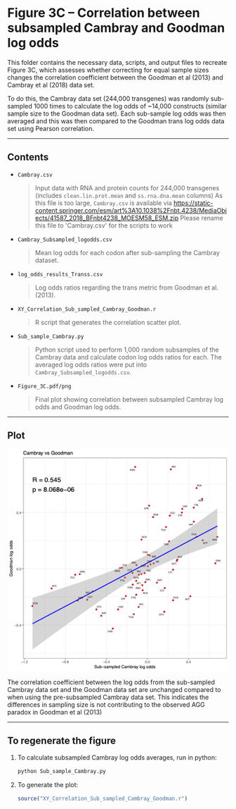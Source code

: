 # Figure 3C – Correlation between subsampled Cambray and Goodman log odds

This folder contains the necessary data, scripts, and output files to recreate Figure 3C, which assesses whether correcting for equal sample sizes changes the correlation coefficient between the Goodman et al (2013) and Cambray et al (2018) data set.

To do this, the Cambray data set (244,000 transgenes) was randomly sub-sampled 1000 times to calculate the log odds of ~14,000 constructs (similar sample size to the Goodman data set). Each sub-sample log odds was then averaged and this was then compared to the Goodman trans log odds data set using Pearson correlation.

---

## Contents

- `Cambray.csv`  
  > Input data with RNA and protein counts for 244,000 transgenes (includes `clean.lin.prot.mean` and `ss.rna.dna.mean` columns)
  > As this file is too large, `Cambray.csv` is available via https://static-content.springer.com/esm/art%3A10.1038%2Fnbt.4238/MediaObjects/41587_2018_BFnbt4238_MOESM58_ESM.zip
  > Please rename this file to 'Cambray.csv' for the scripts to work

- `Cambray_Subsampled_logodds.csv`  
  > Mean log odds for each codon after sub-sampling the Cambray dataset.

- `log_odds_results_Transs.csv`  
  > Log odds ratios regarding the trans metric from Goodman et al. (2013).

- `XY_Correlation_Sub_sampled_Cambray_Goodman.r`  
  > R script that generates the correlation scatter plot.

- `Sub_sample_Cambray.py`  
  > Python script used to perform 1,000 random subsamples of the Cambray data and calculate codon log odds ratios for each. The averaged log odds ratios were put into `Cambray_Subsampled_logodds.csv`.

- `Figure_3C.pdf/png`  
  > Final plot showing correlation between subsampled Cambray log odds and Goodman log odds.

---

## Plot 

![Figure 3C](Figure_3C.png)

The correlation coefficient between the log odds from the sub-sampled Cambray data set and the Goodman data set are unchanged compared to when using the pre-subsampled Cambray data set. This indicates the differences in sampling size is not contributing to the observed AGG paradox in Goodman et al (2013)

---

## To regenerate the figure

1. To calculate subsampled Cambray log odds averages, run in python:

   ```bash
   python Sub_sample_Cambray.py

2. To generate the plot:

    ```r
    source("XY_Correlation_Sub_sampled_Cambray_Goodman.r")
    ```
